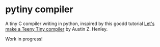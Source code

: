 # pytiny compiler

A tiny C compiler writing in python, 
inspired by this goodd tutorial [Let's make a Teeny Tiny compiler](http://web.eecs.utk.edu/~azh/blog/teenytinycompiler1.html "Let's make a Teeny Tiny compiler") by Austin Z. Henley.

Work in progress!
